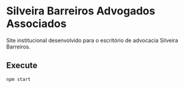 # Silveira Barreiros Advogados Associados
Site institucional desenvolvido para o escritório de advocacia Silveira Barreiros.

## Execute
```sh
npm start
```
